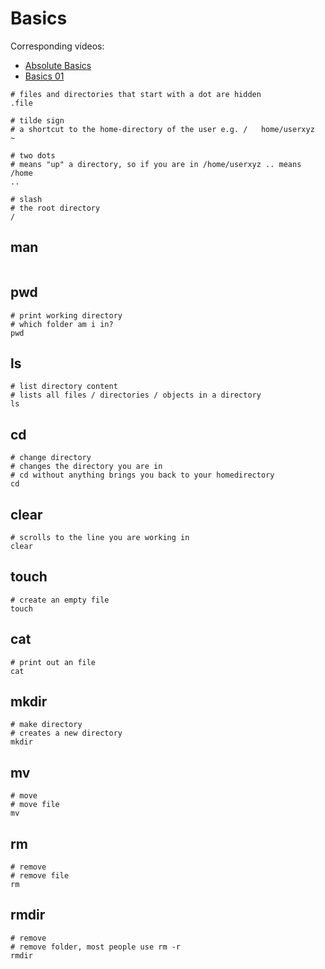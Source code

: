 # Basics
Corresponding videos:
- [Absolute Basics](https://www.youtube.com/watch?v=id3DGvljhT4)
- [Basics 01](https://www.youtube.com/watch?v=Lbh8Bh_SEzU)


```
# files and directories that start with a dot are hidden 
.file 
```

```
# tilde sign
# a shortcut to the home-directory of the user e.g. /   home/userxyz
~
```

```
# two dots
# means "up" a directory, so if you are in /home/userxyz .. means /home
..
```

```
# slash
# the root directory 
/
```
## man

```

```
## pwd

```
# print working directory
# which folder am i in?
pwd
```

## ls 
```
# list directory content
# lists all files / directories / objects in a directory
ls
```

## cd

```
# change directory
# changes the directory you are in
# cd without anything brings you back to your homedirectory
cd
```
## clear

```
# scrolls to the line you are working in
clear
```

## touch

```
# create an empty file
touch
```

## cat

```
# print out an file
cat
```

## mkdir

```
# make directory
# creates a new directory
mkdir
```

## mv
```
# move
# move file
mv
```

## rm

```
# remove
# remove file
rm
```

## rmdir

```
# remove
# remove folder, most people use rm -r
rmdir
```
